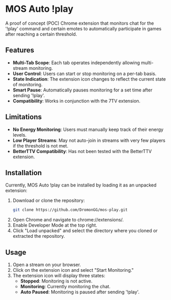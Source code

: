 # MOS Auto !play

A proof of concept (POC) Chrome extension that monitors chat for the '!play' command and certain emotes to automatically participate in games after reaching a certain threshold.

## Features

- **Multi-Tab Scope**: Each tab operates independently allowing multi-stream monitoring.
- **User Control**: Users can start or stop monitoring on a per-tab basis.
- **State Indication**: The extension icon changes to reflect the current state of monitoring.
- **Smart Pause**: Automatically pauses monitoring for a set time after sending '!play'.
- **Compatibility**: Works in conjunction with the 7TV extension.

## Limitations

- **No Energy Monitoring**: Users must manually keep track of their energy levels.
- **Low Player Streams**: May not auto-join in streams with very few players if the threshold is not met.
- **BetterTTV Compatibility**: Has not been tested with the BetterTTV extension.

## Installation

Currently, MOS Auto !play can be installed by loading it as an unpacked extension:

1. Download or clone the repository:
   ```bash
   git clone https://github.com/DromonGG/mos-play.git
2. Open Chrome and navigate to chrome://extensions/.
3. Enable Developer Mode at the top right.
4. Click "Load unpacked" and select the directory where you cloned or extracted the repository.

## Usage
1. Open a stream on your browser.
2. Click on the extension icon and select "Start Monitoring."
3. The extension icon will display three states:
    - **Stopped**: Monitoring is not active.
    - **Monitoring**: Currently monitoring the chat.
    - **Auto Paused**: Monitoring is paused after sending '!play'.

